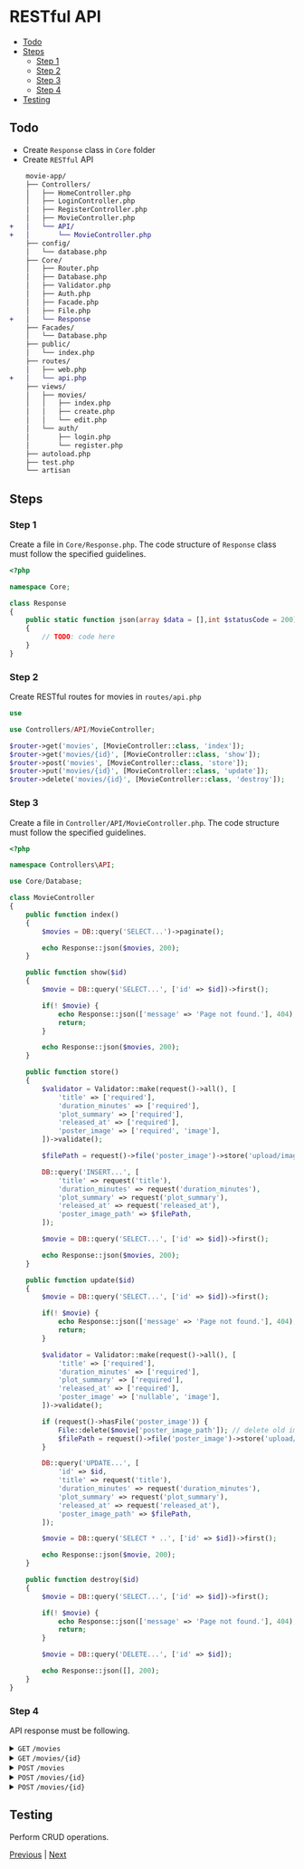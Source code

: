 # RESTful API <!-- omit from toc -->

- [Todo](#todo)
- [Steps](#steps)
  - [Step 1](#step-1)
  - [Step 2](#step-2)
  - [Step 3](#step-3)
  - [Step 4](#step-4)
- [Testing](#testing)

## Todo

- Create `Response` class in `Core` folder
- Create `RESTful` API

```diff
    movie-app/
    ├── Controllers/
    │   ├── HomeController.php
    │   ├── LoginController.php
    │   ├── RegisterController.php
    │   ├── MovieController.php
+   │   └── API/
+   │       └── MovieController.php
    ├── config/
    │   └── database.php
    ├── Core/
    │   ├── Router.php
    │   ├── Database.php
    │   ├── Validator.php
    │   ├── Auth.php
    │   ├── Facade.php
    │   ├── File.php
+   │   └── Response
    ├── Facades/
    │   └── Database.php
    ├── public/
    │   └── index.php
    ├── routes/
    │   ├── web.php
+   │   └── api.php
    ├── views/
    │   ├── movies/
    │   │   ├── index.php
    │   │   ├── create.php
    │   │   └── edit.php
    │   └── auth/
    │       ├── login.php
    │       └── register.php
    ├── autoload.php
    ├── test.php
    └── artisan
```

## Steps

### Step 1

Create a file in `Core/Response.php`. The code structure of `Response` class must follow the specified guidelines.

```php
<?php

namespace Core;

class Response
{
    public static function json(array $data = [],int $statusCode = 200): array
    {
        // TODO: code here
    }
}
```

### Step 2

Create RESTful routes for movies in `routes/api.php`

```php
use

use Controllers/API/MovieController;

$router->get('movies', [MovieController::class, 'index']);
$router->get('movies/{id}', [MovieController::class, 'show']);
$router->post('movies', [MovieController::class, 'store']);
$router->put('movies/{id}', [MovieController::class, 'update']);
$router->delete('movies/{id}', [MovieController::class, 'destroy']);
```

### Step 3

Create a file in `Controller/API/MovieController.php`. The code structure must follow the specified guidelines.

```php
<?php

namespace Controllers\API;

use Core/Database;

class MovieController
{
    public function index()
    {
        $movies = DB::query('SELECT...')->paginate();

        echo Response::json($movies, 200);
    }

    public function show($id)
    {
        $movie = DB::query('SELECT...', ['id' => $id])->first();

        if(! $movie) {
            echo Response::json(['message' => 'Page not found.'], 404);
            return;
        }

        echo Response::json($movies, 200);
    }

    public function store()
    {
        $validator = Validator::make(request()->all(), [
            'title' => ['required'],
            'duration_minutes' => ['required'],
            'plot_summary' => ['required'],
            'released_at' => ['required'],
            'poster_image' => ['required', 'image'],
        ])->validate();

        $filePath = request()->file('poster_image')->store('upload/image/');

        DB::query('INSERT...', [
            'title' => request('title'),
            'duration_minutes' => request('duration_minutes'),
            'plot_summary' => request('plot_summary'),
            'released_at' => request('released_at'),
            'poster_image_path' => $filePath,
        ]);

        $movie = DB::query('SELECT...', ['id' => $id])->first();

        echo Response::json($movies, 200);
    }

    public function update($id)
    {
        $movie = DB::query('SELECT...', ['id' => $id])->first();

        if(! $movie) {
            echo Response::json(['message' => 'Page not found.'], 404);
            return;
        }

        $validator = Validator::make(request()->all(), [
            'title' => ['required'],
            'duration_minutes' => ['required'],
            'plot_summary' => ['required'],
            'released_at' => ['required'],
            'poster_image' => ['nullable', 'image'],
        ])->validate();

        if (request()->hasFile('poster_image')) {
            File::delete($movie['poster_image_path']); // delete old image
            $filePath = request()->file('poster_image')->store('upload/images/');
        }

        DB::query('UPDATE...', [
            'id' => $id,
            'title' => request('title'),
            'duration_minutes' => request('duration_minutes'),
            'plot_summary' => request('plot_summary'),
            'released_at' => request('released_at'),
            'poster_image_path' => $filePath,
        ]);

        $movie = DB::query('SELECT * ..', ['id' => $id])->first();

        echo Response::json($movie, 200);
    }

    public function destroy($id)
    {
        $movie = DB::query('SELECT...', ['id' => $id])->first();

        if(! $movie) {
            echo Response::json(['message' => 'Page not found.'], 404);
            return;
        }

        $movie = DB::query('DELETE...', ['id' => $id]);

        echo Response::json([], 200);
    }
}
```

### Step 4

API response must be following.

<details>
<summary><code>GET</code> <code>/movies</code></summary>

##### Code: 200 <!-- omit from toc -->

##### Content <!-- omit from toc -->

```json
[
    {
        "id": 1,
        "title": "Movie Title",
        "duration_minutes": 120,
        "plot_summary": "Lorem ...",
        "released_at": "2023-11-9",
        "poster_image_path": "http://localhost:8080/upload/image/image_name.png"
    },
    ...
]
```

</details>

<details>
<summary><code>GET</code> <code>/movies/{id}</code></summary>

##### Code: 200 <!-- omit from toc -->

##### Content <!-- omit from toc -->

```json
{
  "id": 1,
  "title": "Movie Title",
  "duration_minutes": 120,
  "plot_summary": "Lorem ...",
  "released_at": "2023-11-9",
  "poster_image_path": "http://localhost:8080/upload/image/image_name.png",
  "created_at": "2023-11-9 00:00:00",
  "updated_at": "2023-11-9 00:00:00"
}
```

</details>

<details>
<summary><code>POST</code> <code>/movies</code></summary>

##### Parameters <!-- omit from toc -->

| Name             | Type     | Data Type |
| ---------------- | -------- | --------- |
| title            | required | string    |
| duration_minutes | required | int       |
| plot_summary     | required | string    |
| released_at      | required | date      |
| poster_image     | required | file      |

##### Code: 200 <!-- omit from toc -->

##### Content <!-- omit from toc -->

```json
{
  "id": 1,
  "title": "Movie Title",
  "duration_minutes": 120,
  "plot_summary": "Lorem ...",
  "released_at": "2023-11-9",
  "poster_image_path": "http://localhost:8080/upload/image/image_name.png",
  "created_at": "2023-11-9 00:00:00",
  "updated_at": "2023-11-9 00:00:00"
}
```

##### Code: 422 <!-- omit from toc -->

##### Content <!-- omit from toc -->

```json
{
  "errors": {
    "title": ["The title field is required."],
    "duration_minutes": ["The duration minutes field is required."],
    "plot_summary": ["The plot summary field is required."],
    "released_at": ["The released at field is required."],
    "poster_image": ["The poster image field is required."]
  }
}
```

</details>

<details>
<summary><code>POST</code> <code>/movies/{id}</code></summary>

##### Parameters <!-- omit from toc -->

| Name             | Type     | Data Type | Description         |
| ---------------- | -------- | --------- | ------------------- |
| \_method         | required | string    | The value is 'PUT'. |
| title            | required | string    |                     |
| duration_minutes | required | int       |                     |
| plot_summary     | required | string    |                     |
| released_at      | required | date      |                     |
| poster_image     | required | file      |                     |

##### Code: 200 <!-- omit from toc -->

##### Content <!-- omit from toc -->

```json
{
  "id": 1,
  "title": "Movie Title",
  "duration_minutes": 120,
  "plot_summary": "Lorem ...",
  "released_at": "2023-11-9",
  "poster_image_path": "http://localhost:8080/upload/image/image_name.png",
  "created_at": "2023-11-9 00:00:00",
  "updated_at": "2023-11-9 00:00:00"
}
```

##### Code: 422 <!-- omit from toc -->

##### Content <!-- omit from toc -->

```json
{
  "errors": {
    "title": ["The title field is required."],
    "duration_minutes": ["The duration minutes field is required."],
    "plot_summary": ["The plot summary field is required."],
    "released_at": ["The released at field is required."],
    "poster_image": ["The poster image field must be image."]
  }
}
```

</details>

<details>
<summary><code>POST</code> <code>/movies/{id}</code></summary>

##### Parameters <!-- omit from toc -->

| Name     | Type     | Data Type | Description ...        |
| -------- | -------- | --------- | ---------------------- |
| \_method | required | string    | The value is 'DELETE'. |

##### Code: 200 <!-- omit from toc -->

##### Content <!-- omit from toc -->

```json
{}
```

</details>

## Testing

Perform CRUD operations.

[Previous]() | [Next]()
